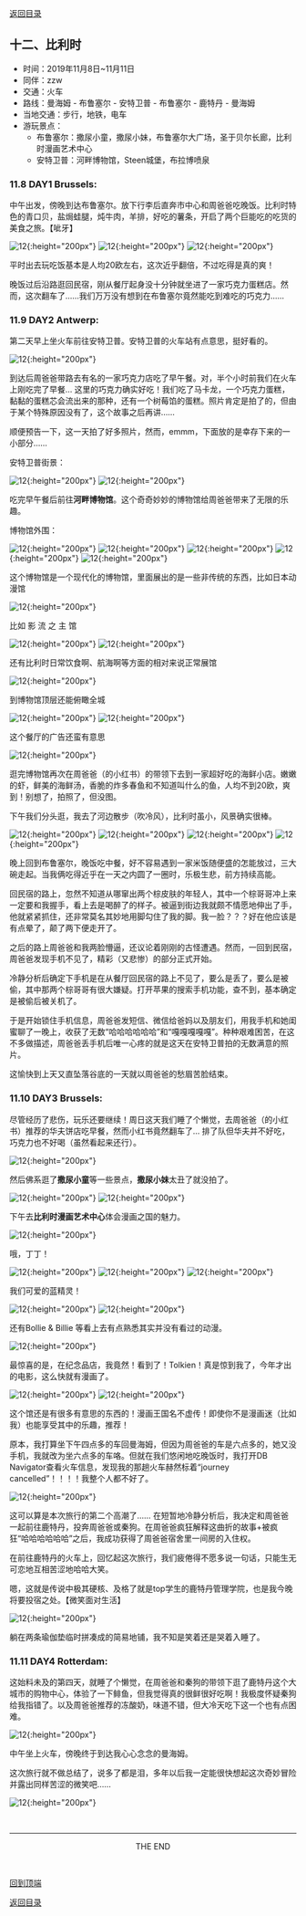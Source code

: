 [返回目录](README.md)

## 十二、比利时

- 时间：2019年11月8日~11月11日
- 同伴：zzw
- 交通：火车
- 路线：曼海姆 - 布鲁塞尔 - 安特卫普 - 布鲁塞尔 - 鹿特丹 - 曼海姆
- 当地交通：步行，地铁，电车
- 游玩景点：
    - 布鲁塞尔：撒尿小童，撒尿小妹，布鲁塞尔大广场，圣于贝尔长廊，比利时漫画艺术中心
    - 安特卫普：河畔博物馆，Steen城堡，布拉博喷泉

### 11.8 DAY1 Brussels: 

中午出发，傍晚到达布鲁塞尔。放下行李后直奔市中心和周爸爸吃晚饭。比利时特色的青口贝，盐焗蛙腿，炖牛肉，羊排，好吃的薯条，开启了两个巨能吃的吃货的美食之旅。【呲牙】

![12](belgium_images/bru1.JPG){:height="200px"}
![12](belgium_images/bru2.JPG){:height="200px"}
![12](belgium_images/bru3.JPG){:height="200px"}

平时出去玩吃饭基本是人均20欧左右，这次近乎翻倍，不过吃得是真的爽！

晚饭过后沿路逛回民宿，刚从餐厅起身没十分钟就坐进了一家巧克力蛋糕店。然而，这次翻车了……我们万万没有想到在布鲁塞尔竟然能吃到难吃的巧克力……

### 11.9 DAY2 Antwerp: 

第二天早上坐火车前往安特卫普。安特卫普的火车站有点意思，挺好看的。

![12](belgium_images/ant1.JPG){:height="200px"}

到达后周爸爸带路去有名的一家巧克力店吃了早午餐。对，半个小时前我们在火车上刚吃完了早餐… 这里的巧克力确实好吃！我们吃了马卡龙，一个巧克力蛋糕，黏黏的蛋糕芯会流出来的那种，还有一个树莓馅的蛋糕。照片肯定是拍了的，但由于某个特殊原因没有了，这个故事之后再讲…… 

顺便预告一下，这一天拍了好多照片，然而，emmm，下面放的是幸存下来的一小部分……

安特卫普街景：

![12](belgium_images/ant2.JPG){:height="200px"}
![12](belgium_images/ant3.JPG){:height="200px"}

吃完早午餐后前往**河畔博物馆**。这个奇奇妙妙的博物馆给周爸爸带来了无限的乐趣。

博物馆外围：

![12](belgium_images/ant4.JPG){:height="200px"}
![12](belgium_images/ant5.JPG){:height="200px"}
![12](belgium_images/ant6.JPG){:height="200px"}
![12](belgium_images/ant7.JPG){:height="200px"}
![12](belgium_images/ant8.JPG){:height="200px"}

这个博物馆是一个现代化的博物馆，里面展出的是一些非传统的东西，比如日本动漫馆

![12](belgium_images/ant9.JPG){:height="200px"}

比如 影 流 之 主 馆

![12](belgium_images/ant10.JPG){:height="200px"}
![12](belgium_images/ant12.JPG){:height="200px"}

还有比利时日常饮食啊、航海啊等方面的相对来说正常展馆

![12](belgium_images/ant11.JPG){:height="200px"}

到博物馆顶层还能俯瞰全城

![12](belgium_images/ant13.JPG){:height="200px"}
![12](belgium_images/ant14.JPG){:height="200px"}

这个餐厅的广告还蛮有意思

![12](belgium_images/ant15.JPG){:height="200px"}

逛完博物馆再次在周爸爸（的小红书）的带领下去到一家超好吃的海鲜小店。嫩嫩的虾，鲜美的海鲜汤，香脆的炸多春鱼和不知道叫什么的鱼，人均不到20欧，爽到！别想了，拍照了，但没图。

下午我们分头逛，我去了河边散步（吹冷风），比利时虽小，风景确实很棒。

![12](belgium_images/ant16.JPG){:height="200px"}
![12](belgium_images/ant17.JPG){:height="200px"}
![12](belgium_images/ant18.JPG){:height="200px"}
![12](belgium_images/ant19.JPG){:height="200px"}

晚上回到布鲁塞尔，晚饭吃中餐，好不容易遇到一家米饭随便盛的怎能放过，三大碗走起。当我俩吃得近乎在一天之内圆了一圈时，乐极生悲，前方持续高能。

回民宿的路上，忽然不知道从哪窜出两个棕皮肤的年轻人，其中一个棕哥哥冲上来一定要和我握手，看上去是喝醉了的样子。被逼到街边我就颇不情愿地伸出了手，他就紧紧抓住，还非常莫名其妙地用脚勾住了我的脚。我一脸？？？好在他应该是有点晕了，颠了两下便走开了。

之后的路上周爸爸和我两脸懵逼，还议论着刚刚的古怪遭遇。然而，一回到民宿，周爸爸发现手机不见了，精彩（又悲惨）的部分正式开始。

冷静分析后确定下手机是在从餐厅回民宿的路上不见了，要么是丢了，要么是被偷，其中那两个棕哥哥有很大嫌疑。打开苹果的搜索手机功能，查不到，基本确定是被偷后被关机了。

于是开始锁住手机信息，周爸爸发短信、微信给爸妈以及朋友们，用我手机和她闺蜜聊了一晚上，收获了无数“哈哈哈哈哈哈”和“嘎嘎嘎嘎嘎”。种种艰难困苦，在这不多做描述，周爸爸丢手机后唯一心疼的就是这天在安特卫普拍的无数满意的照片。

这愉快到上天又直坠落谷底的一天就以周爸爸的愁眉苦脸结束。

### 11.10 DAY3 Brussels: 

尽管经历了悲伤，玩乐还要继续！周日这天我们睡了个懒觉，去周爸爸（的小红书）推荐的华夫饼店吃早餐，然而小红书竟然翻车了… 排了队但华夫并不好吃，巧克力也不好喝（虽然看起来还行）。

![12](belgium_images/bru4.JPG){:height="200px"}

然后佛系逛了**撒尿小童**等一些景点，**撒尿小妹**太丑了就没拍了。

![12](belgium_images/bru5.JPG){:height="200px"}
![12](belgium_images/bru6.JPG){:height="200px"}

下午去**比利时漫画艺术中心**体会漫画之国的魅力。

![12](belgium_images/bru7.JPG){:height="200px"}

哦，丁丁！

![12](belgium_images/bru8.JPG){:height="200px"}
![12](belgium_images/bru9.JPG){:height="200px"}
![12](belgium_images/bru10.JPG){:height="200px"}

我们可爱的蓝精灵！

![12](belgium_images/bru11.JPG){:height="200px"}
![12](belgium_images/bru12.JPG){:height="200px"}

还有Bollie & Billie 等看上去有点熟悉其实并没有看过的动漫。

![12](belgium_images/bru13.JPG){:height="200px"}

最惊喜的是，在纪念品店，我竟然！看到了！Tolkien！真是惊到我了，今年才出的电影，这么快就有漫画了。

![12](belgium_images/bru14.JPG){:height="200px"}
![12](belgium_images/bru15.JPG){:height="200px"}

这个馆还是有很多有意思的东西的！漫画王国名不虚传！即使你不是漫画迷（比如我）也能享受其中的乐趣，推荐！

原本，我打算坐下午四点多的车回曼海姆，但因为周爸爸的车是六点多的，她又没手机，我就改为坐六点多的车咯。但就在我们悠闲地吃晚饭时，我打开DB Navigator查看火车信息，发现我的那趟火车赫然标着“journey cancelled”！！！！我整个人都不好了。

![12](belgium_images/bru16.JPG){:height="200px"}

这可以算是本次旅行的第二个高潮了…… 在短暂地冷静分析后，我决定和周爸爸一起前往鹿特丹，投奔周爸爸或秦狗。在周爸爸疯狂解释这曲折的故事+被疯狂“哈哈哈哈哈哈”之后，我成功获得了周爸爸宿舍里一间房的入住权。

在前往鹿特丹的火车上，回忆起这次旅行，我们疲倦得不愿多说一句话，只能生无可恋地互相苦涩地哈哈大笑。

嗯，这就是传说中极其硬核、及格了就是top学生的鹿特丹管理学院，也是我今晚将要投宿之处。【微笑面对生活】

![12](belgium_images/rot1.JPG){:height="200px"}

躺在两条瑜伽垫临时拼凑成的简易地铺，我不知是笑着还是哭着入睡了。

### 11.11 DAY4 Rotterdam: 

这始料未及的第四天，就睡了个懒觉，在周爸爸和秦狗的带领下逛了鹿特丹这个大城市的购物中心，体验了一下鲱鱼，但我觉得真的很鲜很好吃啊！我极度怀疑秦狗给我指错了。以及周爸爸推荐的冻酸奶，味道不错，但大冷天吃下这一个也有点困难。

![12](belgium_images/rot2.JPG){:height="200px"}

中午坐上火车，傍晚终于到达我心心念念的曼海姆。

这次旅行就不做总结了，说多了都是泪，多年以后我一定能很快想起这次奇妙冒险并露出同样苦涩的微笑吧……

![12](belgium_images/life.JPG){:height="200px"}

&nbsp;

---
<center>THE END</center>

&nbsp;

[回到顶端](#十二比利时)

[返回目录](README.md)